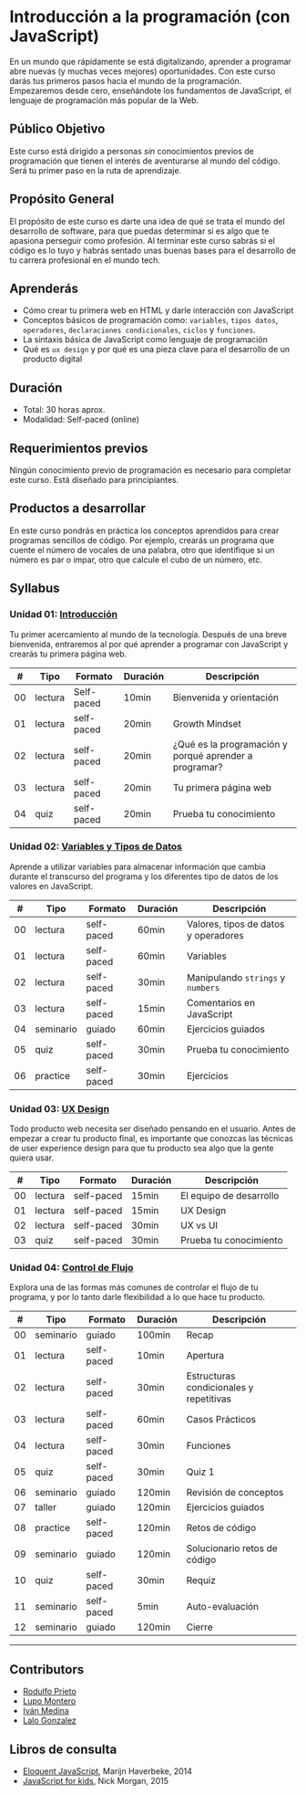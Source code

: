 # Introducción a la programación (con JavaScript)

En un mundo que rápidamente se está digitalizando, aprender a programar abre
nuevas (y muchas veces mejores) oportunidades. Con este curso darás tus primeros
pasos hacia el mundo de la programación. Empezaremos desde cero, enseñándote los
fundamentos de JavaScript, el lenguaje de programación más popular de la Web.

## Público Objetivo

Este curso está dirigido a personas _sin_ conocimientos previos de programación
que tienen el interés de aventurarse al mundo del código. Será tu primer paso en
la ruta de aprendizaje.

## Propósito General

El propósito de este curso es darte una idea de qué se trata el mundo del
desarrollo de software, para que puedas determinar si es algo que te apasiona
perseguir como profesión. Al terminar este curso sabrás si el código es lo tuyo
y habrás sentado unas buenas bases para el desarrollo de tu carrera profesional
en el mundo tech.

## Aprenderás

* Cómo crear tu primera web en HTML y darle interacción con JavaScript
* Conceptos básicos de programación como: `variables`, `tipos datos`,
  `operadores`, `declaraciones condicionales`, `ciclos` y `funciones`.
* La sintaxis básica de JavaScript como lenguaje de programación
* Qué es `ux design` y por qué es una pieza clave para el desarrollo de un
  producto digital

## Duración

* Total: 30 horas aprox.
* Modalidad: Self-paced (online)

## Requerimientos previos

Ningún conocimiento previo de programación es necesario para completar este
curso. Está diseñado para principiantes.

## Productos a desarrollar

En este curso pondrás en práctica los conceptos aprendidos para crear programas
sencillos de código. Por ejemplo, crearás un programa que cuente el número de
vocales de una palabra, otro que identifique si un número es par o impar, otro
que calcule el cubo de un número, etc.

## Syllabus

### Unidad 01: [Introducción](01-introduction)

Tu primer acercamiento al mundo de la tecnología. Después de una breve
bienvenida, entraremos al por qué aprender a programar con JavaScript y crearás
tu primera página web.

|  # |  Tipo     | Formato    | Duración | Descripción
|----|-----------|------------|----------|------------
| 00 |  lectura  | Self-paced |   10min  | Bienvenida y orientación
| 01 | lectura   | self-paced |   20min  | Growth Mindset
| 02 | lectura   | self-paced |   20min  | ¿Qué es la programación y porqué aprender a programar?
| 03 | lectura   | self-paced |   20min  | Tu primera página web
| 04 |   quiz    | self-paced |   20min  | Prueba tu conocimiento

### Unidad 02: [Variables y Tipos de Datos](02-variables-and-data-types)

Aprende a utilizar variables para almacenar información que cambia durante el
transcurso del programa y los diferentes tipo de datos de los valores en
JavaScript.

|  # |  Tipo     | Formato    | Duración | Descripción
|----|-----------|------------|----------|------------
| 00 | lectura   | self-paced |   60min  | Valores, tipos de datos y operadores
| 01 | lectura   | self-paced |   60min  | Variables
| 02 | lectura   | self-paced |   30min  | Manipulando `strings` y `numbers`
| 03 | lectura   | self-paced |   15min  | Comentarios en JavaScript
| 04 | seminario |   guiado   |   60min  | Ejercicios guiados
| 05 |   quiz    | self-paced |   30min  | Prueba tu conocimiento
| 06 | practice  | self-paced |   30min  | Ejercicios

### Unidad 03: [UX Design](03-ux-design)

Todo producto web necesita ser diseñado pensando en el usuario. Antes de empezar
a crear tu producto final, es importante que conozcas las técnicas de user
experience design para que tu producto sea algo que la gente quiera usar.

|  # |  Tipo     | Formato    | Duración | Descripción
|----|-----------|------------|----------|------------
| 00 |  lectura  | self-paced |   15min  | El equipo de desarrollo
| 01 |  lectura  | self-paced |   15min  | UX Design
| 02 |  lectura  | self-paced |   30min  | UX vs UI
| 03 |    quiz   | self-paced |   30min  | Prueba tu conocimiento

### Unidad 04: [Control de Flujo](04-flow-control)

Explora una de las formas más comunes de controlar el flujo de tu programa, y
por lo tanto darle flexibilidad a lo que hace tu producto.

|  # |  Tipo     | Formato    | Duración | Descripción
|----|-----------|------------|----------|------------
| 00 | seminario |    guiado  |  100min  | Recap
| 01 |  lectura  | self-paced |   10min  | Apertura
| 02 |  lectura  | self-paced |   30min  | Estructuras condicionales y repetitivas
| 03 |  lectura  | self-paced |   60min  | Casos Prácticos
| 04 |  lectura  | self-paced |   30min  | Funciones
| 05 |   quiz    | self-paced |   30min  | Quiz 1
| 06 | seminario |   guiado   |  120min  | Revisión de conceptos
| 07 |  taller   |   guiado   |   120min  | Ejercicios guiados
| 08 |  practice | self-paced |   120min | Retos de código
| 09 | seminario |   guiado   |   120min | Solucionario retos de código
| 10 |   quiz    | self-paced |   30min  | Requiz
| 11 | seminario | self-paced |   5min   | Auto-evaluación
| 12 | seminario |    guiado  |   120min | Cierre

***

## Contributors

* [Rodulfo Prieto](https://github.com/chamodev)
* [Lupo Montero](https://github.com/lupomontero)
* [Iván Medina](https://github.com/ivandevp)
* [Lalo Gonzalez](https://github.com/lalogf)

## Libros de consulta

* [Eloquent JavaScript](http://eloquentjavascript.net/), Marijn Haverbeke, 2014
* [JavaScript for kids](http://pepa.holla.cz/wp-content/uploads/2015/11/JavaScript-for-Kids.pdf),
  Nick Morgan, 2015
